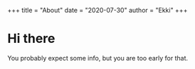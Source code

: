 +++
title = "About"
date = "2020-07-30"
author = "Ekki"
+++

# Hi there
You probably expect some info, but you are too early for that.